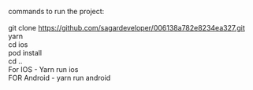 commands to run the project:<br />
<br />
git clone https://github.com/sagardeveloper/006138a782e8234ea327.git<br />
yarn <br />
cd ios<br />
pod install<br />
cd ..<br />
For IOS - Yarn run ios<br />
FOR Android - yarn run android<br />
